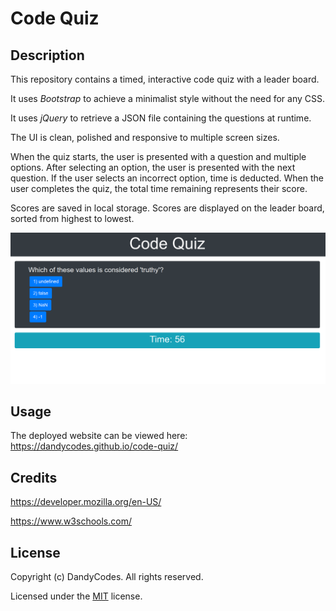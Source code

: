 # Code Quiz
## Description
This repository contains a timed, interactive code quiz with a leader board.

It uses *Bootstrap* to achieve a minimalist style without the need for any CSS.

It uses *jQuery* to retrieve a JSON file containing the questions at runtime.

The UI is clean, polished and responsive to multiple screen sizes.

When the quiz starts, the user is presented with a question and multiple options.
After selecting an option, the user is presented with the next question.
If the user selects an incorrect option, time is deducted.
When the user completes the quiz, the total time remaining represents their score.

Scores are saved in local storage.
Scores are displayed on the leader board, sorted from highest to lowest.

![a screenshot of the deployed website](./assets/images/screenshot.png)
## Usage
The deployed website can be viewed here: https://dandycodes.github.io/code-quiz/
## Credits
https://developer.mozilla.org/en-US/

https://www.w3schools.com/
## License
Copyright (c) DandyCodes. All rights reserved.

Licensed under the [MIT](LICENSE.txt) license.
